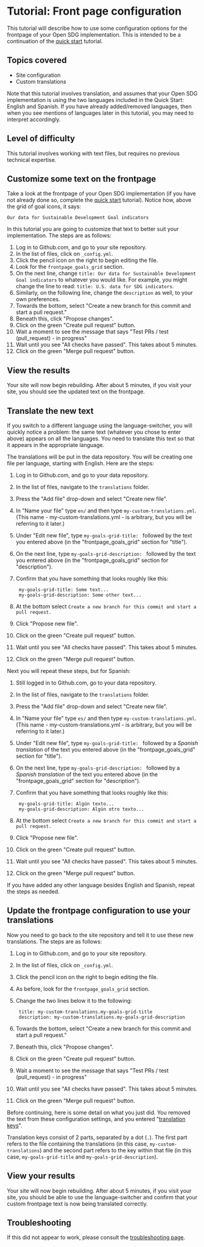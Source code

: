 <h1>Tutorial: Front page configuration</h1>

This tutorial will describe how to use some configuration options for the frontpage of your Open SDG implementation. This is intended to be a continuation of the [quick start](../quick-start.md) tutorial.

## Topics covered

* Site configuration
* Custom translations

Note that this tutorial involves translation, and assumes that your Open SDG implementation is using the two languages included in the Quick Start: English and Spanish. If you have already added/removed languages, then when you see mentions of languages later in this tutorial, you may need to interpret accordingly.

## Level of difficulty

This tutorial involves working with text files, but requires no previous technical expertise.

## Customize some text on the frontpage

Take a look at the frontpage of your Open SDG implementation (if you have not already done so, complete the [quick start](../quick-start.md) tutorial). Notice how, above the grid of goal icons, it says:

```
Our data for Sustainable Development Goal indicators
```

In this tutorial you are going to customize that text to better suit your implementation. The steps are as follows:

1. Log in to Github.com, and go to your site repository.
1. In the list of files, click on `_config.yml`.
1. Click the pencil icon on the right to begin editing the file.
1. Look for the `frontpage_goals_grid` section.
1. On the next line, change `title: Our data for Sustainable Development Goal indicators` to whatever you would like. For example, you might change the line to read: `title: U.S. data for SDG indicators`.
1. Similarly, on the following line, change the `description` as well, to your own preferences.
1. Towards the bottom, select "Create a new branch for this commit and start a pull request."
1. Beneath this, click "Propose changes".
1. Click on the green "Create pull request" button.
1. Wait a moment to see the message that says "Test PRs / test (pull_request) - in progress"
1. Wait until you see "All checks have passed". This takes about 5 minutes.
1. Click on the green "Merge pull request" button.

## View the results

Your site will now begin rebuilding. After about 5 minutes, if you visit your site, you should see the updated text on the frontpage.

## Translate the new text

If you switch to a different language using the language-switcher, you will quickly notice a problem: the same text (whatever you chose to enter above) appears on all the languages. You need to translate this text so that it appears in the appropriate language.

The translations will be put in the data repository. You will be creating one file per language, starting with English. Here are the steps:

1. Log in to Github.com, and go to your data repository.
1. In the list of files, navigate to the `translations` folder.
1. Press the "Add file" drop-down and select "Create new file".
1. In "Name your file" type `en/` and then type `my-custom-translations.yml`. (This name - my-custom-translations.yml - is arbitrary, but you will be referring to it later.)
1. Under "Edit new file", type `my-goals-grid-title: ` followed by the text you entered above (in the "frontpage_goals_grid" section for "title").
1. On the next line, type `my-goals-grid-description: ` followed by the text you entered above (in the "frontpage_goals_grid" section for "description").
1. Confirm that you have something that looks roughly like this:

        my-goals-grid-title: Some text...
        my-goals-grid-description: Some other text...

1. At the bottom select `Create a new branch for this commit and start a pull request.`
1. Click "Propose new file".
1. Click on the green "Create pull request" button.
1. Wait until you see "All checks have passed". This takes about 5 minutes.
1. Click on the green "Merge pull request" button.

Next you will repeat these steps, but for Spanish:

1. Still logged in to Github.com, go to your data repository.
1. In the list of files, navigate to the `translations` folder.
1. Press the "Add file" drop-down and select "Create new file".
1. In "Name your file" type `es/` and then type `my-custom-translations.yml`. (This name - my-custom-translations.yml - is arbitrary, but you will be referring to it later.)
1. Under "Edit new file", type `my-goals-grid-title: ` followed by a *Spanish translation* of the text you entered above (in the "frontpage_goals_grid" section for "title").
1. On the next line, type `my-goals-grid-description: ` followed by a *Spanish translation* of the text you entered above (in the "frontpage_goals_grid" section for "description").
1. Confirm that you have something that looks roughly like this:

        my-goals-grid-title: Algún texto...
        my-goals-grid-description: Algún otro texto...

1. At the bottom select `Create a new branch for this commit and start a pull request.`
1. Click "Propose new file".
1. Click on the green "Create pull request" button.
1. Wait until you see "All checks have passed". This takes about 5 minutes.
1. Click on the green "Merge pull request" button.

If you have added any other language besides English and Spanish, repeat the steps as needed.

## Update the frontpage configuration to use your translations

Now you need to go back to the site repository and tell it to use these new translations. The steps are as follows:

1. Log in to Github.com, and go to your site repository.
1. In the list of files, click on `_config.yml`.
1. Click the pencil icon on the right to begin editing the file.
1. As before, look for the `frontpage_goals_grid` section.
1. Change the two lines below it to the following:

        title: my-custom-translations.my-goals-grid-title
        description: my-custom-translations.my-goals-grid-description

1. Towards the bottom, select "Create a new branch for this commit and start a pull request."
1. Beneath this, click "Propose changes".
1. Click on the green "Create pull request" button.
1. Wait a moment to see the message that says "Test PRs / test (pull_request) - in progress"
1. Wait until you see "All checks have passed". This takes about 5 minutes.
1. Click on the green "Merge pull request" button.

Before continuing, here is some detail on what you just did. You removed the text from these configuration settings, and you entered "[translation keys](../translation.md)".

Translation keys consist of 2 parts, separated by a dot (`.`). The first part refers to the file containing the translations (in this case, `my-custom-translations`) and the second part refers to the key within that file (in this case, `my-goals-grid-title` and `my-goals-grid-description`).

## View your results

Your site will now begin rebuilding. After about 5 minutes, if you visit your site, you should be able to use the language-switcher and confirm that your custom frontpage text is now being translated correctly.

## Troubleshooting

If this did not appear to work, please consult the [troubleshooting page](../troubleshooting.md).
